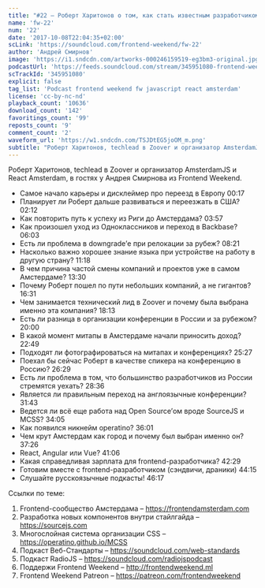 ```yaml
---
title: "#22 – Роберт Харитонов о том, как стать известным разработчиком в Европе"
name: 'fw-22'
num: '22'
date: '2017-10-08T22:04:35+02:00'
scLink: 'https://soundcloud.com/frontend-weekend/fw-22'
author: 'Андрей Смирнов'
image: 'https://i1.sndcdn.com/artworks-000246159519-eg3bm3-original.jpg'
podcastUrl: 'https://feeds.soundcloud.com/stream/345951080-frontend-weekend-fw-22.m4a'
scTrackId: '345951080'
explicit: false
tag_list: 'Podcast frontend weekend fw javascript react amsterdam'
license: 'cc-by-nc-nd'
playback_count: '10636'
download_count: '142'
favoritings_count: '99'
reposts_count: '9'
comment_count: '2'
waveform_url: 'https://w1.sndcdn.com/TSJDtEG5joOM_m.png'
subtitle: "Роберт Харитонов, techlead в Zoover и организатор AmsterdamJS и React Amsterdam, в гостях у Андрея Смирнова из Frontend Weekend."
---
```

Роберт Харитонов, techlead в Zoover и организатор AmsterdamJS и React Amsterdam, в гостях у Андрея Смирнова из Frontend Weekend.

- Самое начало карьеры и дисклеймер про переезд в Европу <timecode sec="17">00:17</timecode>
- Планирует ли Роберт дальше развиваться и переезжать в США? <timecode sec="132">02:12</timecode>
- Как повторить путь к успеху из Риги до Амстердама? <timecode sec="237">03:57</timecode>
- Как произошел уход из Одноклассников и переход в Backbase? <timecode sec="363">06:03</timecode>
- Есть ли проблема в downgrade’е при релокации за рубеж? <timecode sec="501">08:21</timecode>
- Насколько важно хорошее знание языка при устройстве на работу в другую страну? <timecode sec="678">11:18</timecode>	
- В чем причина частой смены компаний и проектов уже в самом Амстердаме? <timecode sec="810">13:30</timecode>
- Почему Роберт пошел по пути небольших компаний, а не гигантов? <timecode sec="991">16:31</timecode>
- Чем занимается технический лид в Zoover и почему была выбрана именно эта компания? <timecode sec="1093">18:13</timecode>
- Есть ли разница в организации конференции в России и за рубежом? <timecode sec="1200">20:00</timecode>
- В какой момент митапы в Амстердаме начали приносить доход? <timecode sec="1369">22:49</timecode>
- Подходят ли фотографироваться на митапах и конференциях? <timecode sec="1527">25:27</timecode>
- Поехал бы сейчас Роберт в качестве спикера на конференцию в Россию? <timecode sec="1589">26:29</timecode>
- Есть ли проблема в том, что большинство разработчиков из России стремятся уехать? <timecode sec="1716">28:36</timecode>
- Является ли правильным переход на англоязычные конференции? <timecode sec="1903">31:43</timecode>
- Ведется ли всё еще работа над Open Source’ом вроде SourceJS и MCSS? <timecode sec="2045">34:05</timecode>
- Как появился никнейм operatino? <timecode sec="2161">36:01</timecode>
- Чем крут Амстердам как город и почему был выбран именно он? <timecode sec="2246">37:26</timecode>
- React, Angular или Vue? <timecode sec="2466">41:06</timecode>
- Какая справедливая зарплата для frontend-разработчика? <timecode sec="2549">42:29</timecode>
- Готовим вместе с frontend-разработчиком (сэндвичи, драники) <timecode sec="2655">44:15</timecode>
- Слушайте русскоязычные подкасты! <timecode sec="2777">46:17</timecode>

Ссылки по теме:
1) Frontend-сообщество Амстердама – https://frontendamsterdam.com
2) Разработка новых компонентов внутри стайлгайда – https://sourcejs.com
3) Многослойная система организации CSS – https://operatino.github.io/MCSS
4) Подкаст Веб-Стандарты – https://soundcloud.com/web-standards
5) Подкаст RadioJS – https://soundcloud.com/radiojspodcast
6) Поддержи Frontend Weekend – http://frontendweekend.ml
7) Frontend Weekend Patreon – https://patreon.com/frontendweekend